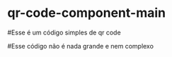 # qr-code-component-main
#Esse é um código simples de qr code

#Esse código não é nada grande e nem complexo 

